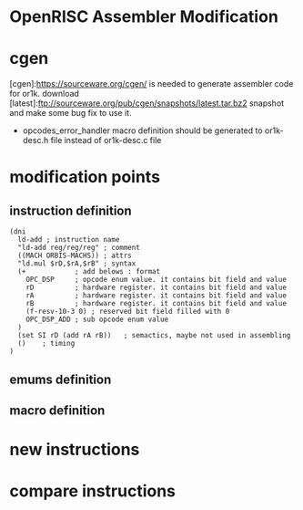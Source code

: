OpenRISC Assembler Modification
===============================

# cgen

[cgen]:https://sourceware.org/cgen/ is needed to generate assembler code for or1k.
download [latest]:ftp://sourceware.org/pub/cgen/snapshots/latest.tar.bz2 snapshot and make some bug fix to use it.

* opcodes_error_handler macro definition should be generated to or1k-desc.h file instead of or1k-desc.c file


# modification points

## instruction definition

    (dni
      ld-add ; instruction name
      "ld-add reg/reg/reg" ; comment
      ((MACH ORBIS-MACHS)) ; attrs
      "ld.mul $rD,$rA,$rB" ; syntax
      (+			; add belows : format
        OPC_DSP		; opcode enum value. it contains bit field and value
        rD			; hardware register. it contains bit field and value
        rA			; hardware register. it contains bit field and value
        rB			; hardware register. it contains bit field and value
        (f-resv-10-3 0)	; reserved bit field filled with 0
        OPC_DSP_ADD	; sub opcode enum value
      )
      (set SI rD (add rA rB))	; semactics, maybe not used in assembling
      ()	; timing
    )

## emums definition

## macro definition


# new instructions

# compare instructions





